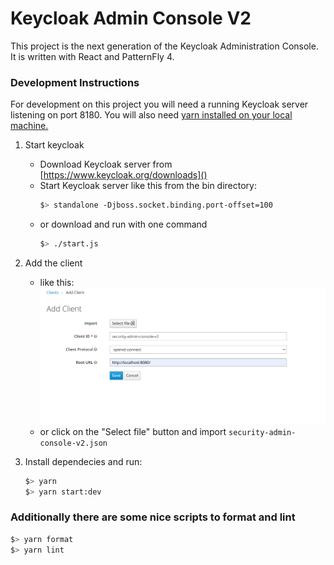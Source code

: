 # Keycloak Admin Console V2
This project is the next generation of the Keycloak Administration Console.  It is written with React and PatternFly 4.

### Development Instructions

For development on this project you will need a running Keycloak server listening on port 8180.  You will also need [yarn installed on your local machine.](https://classic.yarnpkg.com)

1. Start keycloak
    * Download Keycloak server from [https://www.keycloak.org/downloads]()
    * Start Keycloak server like this from the bin directory:
        ```bash
        $> standalone -Djboss.socket.binding.port-offset=100
        ```
    * or download and run with one command
        ```bash
        $> ./start.js
        ```
1. Add the client
    * like this:
    ![realm settings](./realm-settings.png "Realm Settings")
    * or click on the "Select file" button and import `security-admin-console-v2.json`

1. Install dependecies and run:
    ```bash
    $> yarn
    $> yarn start:dev
    ```

### Additionally there are some nice scripts to format and lint

```bash
$> yarn format
$> yarn lint
```